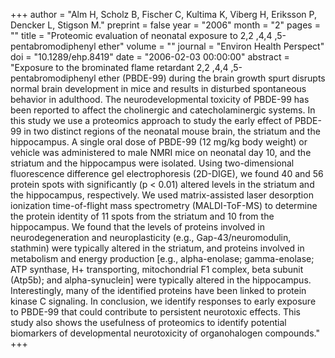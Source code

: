 +++
author = "Alm H, Scholz B, Fischer C, Kultima K, Viberg H, Eriksson P, Dencker L, Stigson M."
preprint = false
year = "2006"
month = "2"
pages = ""
title = "Proteomic evaluation of neonatal exposure to 2,2 ,4,4 ,5-pentabromodiphenyl ether"
volume = ""
journal = "Environ Health Perspect"
doi = "10.1289/ehp.8419"
date = "2006-02-03 00:00:00"
abstract = "Exposure to the brominated flame retardant 2,2 ,4,4 ,5-pentabromodiphenyl ether (PBDE-99) during the brain growth spurt disrupts normal brain development in mice and results in disturbed spontaneous behavior in adulthood. The neurodevelopmental toxicity of PBDE-99 has been reported to affect the cholinergic and catecholaminergic systems. In this study we use a proteomics approach to study the early effect of PBDE-99 in two distinct regions of the neonatal mouse brain, the striatum and the hippocampus. A single oral dose of PBDE-99 (12 mg/kg body weight) or vehicle was administered to male NMRI mice on neonatal day 10, and the striatum and the hippocampus were isolated. Using two-dimensional fluorescence difference gel electrophoresis (2D-DIGE), we found 40 and 56 protein spots with significantly (p < 0.01) altered levels in the striatum and the hippocampus, respectively. We used matrix-assisted laser desorption ionization time-of-flight mass spectrometry (MALDI-ToF-MS) to determine the protein identity of 11 spots from the striatum and 10 from the hippocampus. We found that the levels of proteins involved in neurodegeneration and neuroplasticity (e.g., Gap-43/neuromodulin, stathmin) were typically altered in the striatum, and proteins involved in metabolism and energy production [e.g., alpha-enolase; gamma-enolase; ATP synthase, H+ transporting, mitochondrial F1 complex, beta subunit (Atp5b); and alpha-synuclein] were typically altered in the hippocampus. Interestingly, many of the identified proteins have been linked to protein kinase C signaling. In conclusion, we identify responses to early exposure to PBDE-99 that could contribute to persistent neurotoxic effects. This study also shows the usefulness of proteomics to identify potential biomarkers of developmental neurotoxicity of organohalogen compounds."
+++

